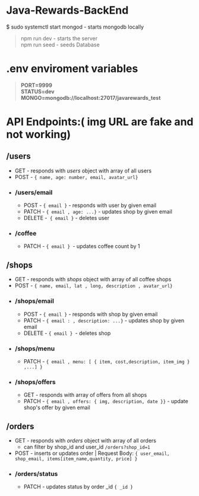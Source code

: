 # Java-Rewards-BackEnd

$ sudo systemctl start mongod - starts mongodb locally

> npm run dev - starts the server  
 npm run seed - seeds Database

# .env enviroment variables
> **PORT=9999**  
> **STATUS=dev**  
> **MONGO=mongodb://localhost:27017/javarewards_test**


# API Endpoints:( **img URL are fake and not working**)

## /users  
- GET - responds with *users* object with array of all users
- POST - `{ name, age: number, email, avatar_url}`
- ### /users/email
    - POST - `{ email }` - responds with user by given email
    - PATCH - `{ email , age: ...}` - updates shop by given email
    - DELETE -` { email }` - deletes user
- ### /coffee
    - PATCH - `{ email } `- updates coffee count by 1
## /shops
- GET - responds with *shops* object with array of all coffee shops
- POST - `{ name, email, lat , long, description , avatar_url}`
- ### /shops/email
    - POST - `{ email }` - responds with shop by given email
    - PATCH - `{ email : , description: ...}` - updates shop by given email
    - DELETE - `{ email } `- deletes shop
- ### /shops/menu
    - PATCH - `{ email , menu: [ { item, cost,description, item_img } ,...] }`
- ### /shops/offers
    - GET - responds with array of offers from all shops
    - PATCH - `{ email , offers: { img, description, date }}` - update shop's offer by given email
## /orders
- GET - responds with *orders* object with array of all orders
    - can filter by shop_id and user_id `/orders?shop_id=1`
- POST - inserts or updates order | Request Body: `{ user_email, shop_email, items[item_name,quantity, price] } `
- ### /orders/status
    - PATCH - updates status by order _id `{ _id }`